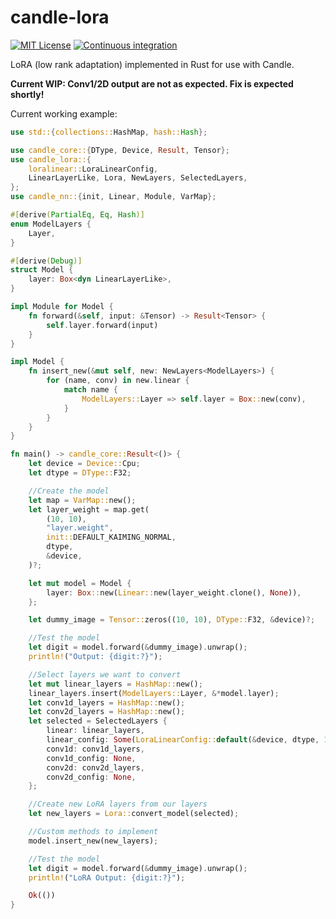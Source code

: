 # candle-lora
[![MIT License](https://img.shields.io/badge/License-MIT-informational)](LICENSE)
[![Continuous integration](https://github.com/EricLBuehler/candle-lora/actions/workflows/ci.yml/badge.svg)](https://github.com/EricLBuehler/candle-lora/actions/workflows/ci.yml)

LoRA (low rank adaptation) implemented in Rust for use with Candle.

**Current WIP: Conv1/2D output are not as expected. Fix is expected shortly!**

Current working example:
```rust
use std::{collections::HashMap, hash::Hash};

use candle_core::{DType, Device, Result, Tensor};
use candle_lora::{
    loralinear::LoraLinearConfig,
    LinearLayerLike, Lora, NewLayers, SelectedLayers,
};
use candle_nn::{init, Linear, Module, VarMap};

#[derive(PartialEq, Eq, Hash)]
enum ModelLayers {
    Layer,
}

#[derive(Debug)]
struct Model {
    layer: Box<dyn LinearLayerLike>,
}

impl Module for Model {
    fn forward(&self, input: &Tensor) -> Result<Tensor> {
        self.layer.forward(input)
    }
}

impl Model {
    fn insert_new(&mut self, new: NewLayers<ModelLayers>) {
        for (name, conv) in new.linear {
            match name {
                ModelLayers::Layer => self.layer = Box::new(conv),
            }
        }
    }
}

fn main() -> candle_core::Result<()> {
    let device = Device::Cpu;
    let dtype = DType::F32;

    //Create the model
    let map = VarMap::new();
    let layer_weight = map.get(
        (10, 10),
        "layer.weight",
        init::DEFAULT_KAIMING_NORMAL,
        dtype,
        &device,
    )?;

    let mut model = Model {
        layer: Box::new(Linear::new(layer_weight.clone(), None)),
    };

    let dummy_image = Tensor::zeros((10, 10), DType::F32, &device)?;

    //Test the model
    let digit = model.forward(&dummy_image).unwrap();
    println!("Output: {digit:?}");

    //Select layers we want to convert
    let mut linear_layers = HashMap::new();
    linear_layers.insert(ModelLayers::Layer, &*model.layer);
    let conv1d_layers = HashMap::new();
    let conv2d_layers = HashMap::new();
    let selected = SelectedLayers {
        linear: linear_layers,
        linear_config: Some(LoraLinearConfig::default(&device, dtype, 10, 10)),
        conv1d: conv1d_layers,
        conv1d_config: None,
        conv2d: conv2d_layers,
        conv2d_config: None,
    };

    //Create new LoRA layers from our layers
    let new_layers = Lora::convert_model(selected);

    //Custom methods to implement
    model.insert_new(new_layers);

    //Test the model
    let digit = model.forward(&dummy_image).unwrap();
    println!("LoRA Output: {digit:?}");

    Ok(())
}
```
